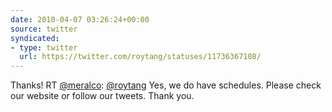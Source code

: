 ```yaml
---
date: 2010-04-07 03:26:24+00:00
source: twitter
syndicated:
- type: twitter
  url: https://twitter.com/roytang/statuses/11736367108/
---
```


Thanks! RT [@meralco](https://twitter.com/meralco/): [@roytang](https://twitter.com/roytang/) Yes, we do have schedules. Please check our website or follow our tweets. Thank you.